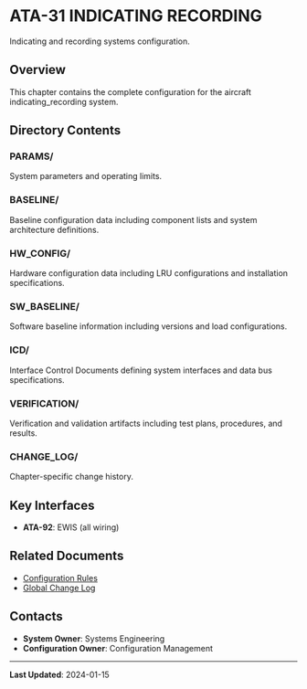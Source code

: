 # ATA-31 INDICATING RECORDING

Indicating and recording systems configuration.

## Overview

This chapter contains the complete configuration for the aircraft indicating_recording system.

## Directory Contents

### PARAMS/
System parameters and operating limits.

### BASELINE/
Baseline configuration data including component lists and system architecture definitions.

### HW_CONFIG/
Hardware configuration data including LRU configurations and installation specifications.

### SW_BASELINE/
Software baseline information including versions and load configurations.

### ICD/
Interface Control Documents defining system interfaces and data bus specifications.

### VERIFICATION/
Verification and validation artifacts including test plans, procedures, and results.

### CHANGE_LOG/
Chapter-specific change history.

## Key Interfaces

- **ATA-92**: EWIS (all wiring)

## Related Documents

- [Configuration Rules](../00-COMMON/RULES.md)
- [Global Change Log](../00-COMMON/GLOBAL_CHANGE_LOG.csv)

## Contacts

- **System Owner**: Systems Engineering
- **Configuration Owner**: Configuration Management

---

**Last Updated**: 2024-01-15
